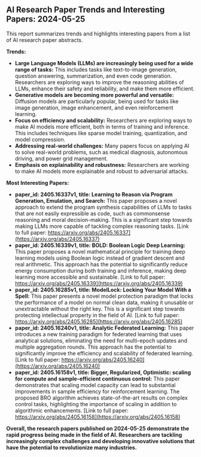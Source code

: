 ## AI Research Paper Trends and Interesting Papers: 2024-05-25

This report summarizes trends and highlights interesting papers from a list of AI research paper abstracts.

**Trends:**

* **Large Language Models (LLMs) are increasingly being used for a wide range of tasks:** This includes tasks like text-to-image generation, question answering, summarization, and even code generation. Researchers are exploring ways to improve the reasoning abilities of LLMs, enhance their safety and reliability, and make them more efficient.
* **Generative models are becoming more powerful and versatile:** Diffusion models are particularly popular, being used for tasks like image generation, image enhancement, and even reinforcement learning.
* **Focus on efficiency and scalability:** Researchers are exploring ways to make AI models more efficient, both in terms of training and inference. This includes techniques like sparse model training, quantization, and model compression.
* **Addressing real-world challenges:** Many papers focus on applying AI to solve real-world problems, such as medical diagnosis, autonomous driving, and power grid management.
* **Emphasis on explainability and robustness:** Researchers are working to make AI models more explainable and robust to adversarial attacks.

**Most Interesting Papers:**

* **paper_id: 2405.16337v1, title: Learning to Reason via Program Generation, Emulation, and Search:** This paper proposes a novel approach to extend the program synthesis capabilities of LLMs to tasks that are not easily expressible as code, such as commonsense reasoning and moral decision-making. This is a significant step towards making LLMs more capable of tackling complex reasoning tasks. [Link to full paper: https://arxiv.org/abs/2405.16337](https://arxiv.org/abs/2405.16337)
* **paper_id: 2405.16339v1, title: BOLD: Boolean Logic Deep Learning:** This paper proposes a novel mathematical principle for training deep learning models using Boolean logic instead of gradient descent and real arithmetic. This approach has the potential to significantly reduce energy consumption during both training and inference, making deep learning more accessible and sustainable. [Link to full paper: https://arxiv.org/abs/2405.16339](https://arxiv.org/abs/2405.16339)
* **paper_id: 2405.16285v1, title: ModelLock: Locking Your Model With a Spell:** This paper presents a novel model protection paradigm that locks the performance of a model on normal clean data, making it unusable or unextractable without the right key. This is a significant step towards protecting intellectual property in the field of AI. [Link to full paper: https://arxiv.org/abs/2405.16285](https://arxiv.org/abs/2405.16285)
* **paper_id: 2405.16240v1, title: Analytic Federated Learning:** This paper introduces a new training paradigm for federated learning that uses analytical solutions, eliminating the need for multi-epoch updates and multiple aggregation rounds. This approach has the potential to significantly improve the efficiency and scalability of federated learning. [Link to full paper: https://arxiv.org/abs/2405.16240](https://arxiv.org/abs/2405.16240)
* **paper_id: 2405.16158v1, title: Bigger, Regularized, Optimistic: scaling for compute and sample-efficient continuous control:** This paper demonstrates that scaling model capacity can lead to substantial improvements in sample efficiency for reinforcement learning. The proposed BRO algorithm achieves state-of-the-art results on complex control tasks, highlighting the importance of scaling in addition to algorithmic enhancements. [Link to full paper: https://arxiv.org/abs/2405.16158](https://arxiv.org/abs/2405.16158)

**Overall, the research papers published on 2024-05-25 demonstrate the rapid progress being made in the field of AI. Researchers are tackling increasingly complex challenges and developing innovative solutions that have the potential to revolutionize many industries.** 

